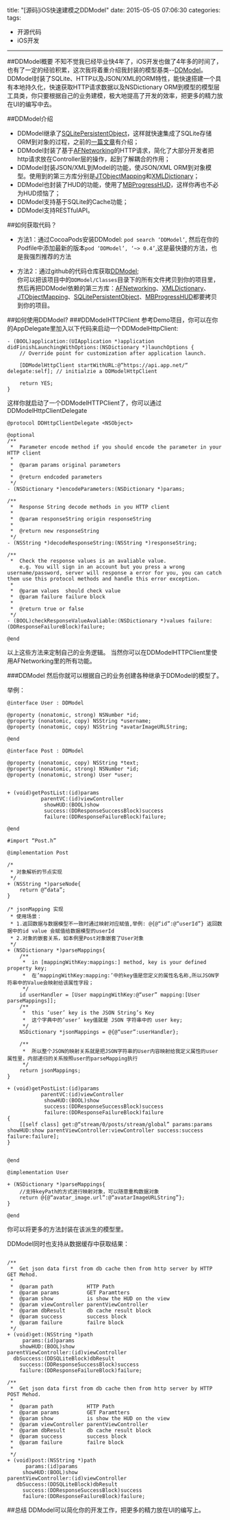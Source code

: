 title: "[源码]iOS快速建模之DDModel"
date: 2015-05-05 07:06:30
categories: 
tags: 
- 开源代码
- iOS开发
---

##DDModel概要
不知不觉我已经毕业快4年了，iOS开发也做了4年多的时间了，也有了一定的经验积累，这次我将着重介绍我封装的模型基类--[DDModel](https://github.com/openboy2012/DDModel)。  
DDModel封装了SQLite、HTTP以及JSON/XML的ORM特性，能快速搭建一个具有本地持久化，快速获取HTTP请求数据以及NSDictionary ORM到模型的模型层工具类，你只要根据自己的业务建模，极大地提高了开发的效率，把更多的精力放在UI的编写中去。  
<!--more-->
##DDModel介绍
* DDModel继承了[SQLitePersistentObject](https://github.com/openboy2012/DDSQLiteKit.git)，这样就快速集成了SQLite存储ORM到对象的过程，之前的[一篇文章](http://www.dejohndong.com/2015/05/04/iOS快速建模之DDModel/#more)有介绍；
* DDModel封装了基于[AFNetworking](https://github.com/AFNetworking/AFNetworking)的HTTP请求，简化了大部分开发者把http请求放在Controller层的操作，起到了解耦合的作用；  
* DDModel封装JSON/XML到Model的功能，使JSON/XML ORM到对象模型。使用到的第三方库分别是[JTObjectMapping](https://github.com/jamztang/JTObjectMapping)和[XMLDictionary](https://github.com/nicklockwood/XMLDictionary)；  
* DDModel也封装了HUD的功能，使用了[MBProgressHUD](https://github.com/jdg/MBProgressHUD)，这样你再也不必为HUD烦恼了；  
* DDModel支持基于SQLite的Cache功能；  
* DDModel支持RESTfulAPI。  

##如何获取代码？

* 方法1：通过CocoaPods安装DDModel:
`pod search ‘DDModel’`, 然后在你的Podfile中添加最新的版本`pod ‘DDModel’, ‘~> 0.4’`,这是最快捷的方法，也是我强烈推荐的方法

* 方法2：通过github的代码仓库获取[DDModel](https://github.com/openboy2012/DDModel);  
你可以把该项目中的`DDModel/Classes`目录下的所有文件拷贝到你的项目里，然后再把DDModel依赖的第三方库：[AFNetworking](https://github.com/AFNetworking/AFNetworking)、[XMLDictionary](https://github.com/nicklockwood/XMLDictionary)、[JTObjectMapping](https://github.com/jamztang/JTObjectMapping)、[SQLitePersistentObject](https://github.com/openboy2012/DDSQLiteKit)、[MBProgressHUD](https://github.com/jdg/MBProgressHUD)都要拷贝到你的项目。

##如何使用DDModel?
###DDModelHTTPClient
参考Demo项目，你可以在你的AppDelegate里加入以下代码来启动一个DDModelHttpClient:
```
- (BOOL)application:(UIApplication *)application didFinishLaunchingWithOptions:(NSDictionary *)launchOptions {
    // Override point for customization after application launch.

    [DDModelHttpClient startWithURL:@“https://api.app.net/“ delegate:self]; // initialzie a DDModelHttpClient

    return YES;
}
```
这样你就启动了一个DDModelHTTPClient了，你可以通过DDModelHttpClientDelegate
```
@protocol DDHttpClientDelegate <NSObject>

@optional
/**
 *  Parameter encode method if you should encode the parameter in your HTTP client
 *
 *  @param params original parameters
 *
 *  @return endcoded parameters
 */
- (NSDictionary *)encodeParameters:(NSDictionary *)params;

/**
 *  Response String decode methods in you HTTP client
 *
 *  @param responseString origin responseString
 *
 *  @return new responseString
 */
- (NSString *)decodeResponseString:(NSString *)responseString;

/**
 *  Check the response values is an avaliable value.
    e.g. You will sign in an account but you press a wrong username/password, server will response a error for you, you can catch them use this protocol methods and handle this error exception.
 *
 *  @param values  should check value
 *  @param failure failure block
 *
 *  @return true or false
 */
- (BOOL)checkResponseValueAvaliable:(NSDictionary *)values failure:(DDResponseFailureBlock)failure;

@end  

```
以上这些方法来定制自己的业务逻辑。
当然你可以在DDModelHTTPClient里使用AFNetworking里的所有功能。

###DDModel
然后你就可以根据自己的业务创建各种继承于DDModel的模型了。

举例：  
 
```
@interface User : DDModel

@property (nonatomic, strong) NSNumber *id;
@property (nonatomic, copy) NSString *username;
@property (nonatomic, copy) NSString *avatarImageURLString;

@end

@interface Post : DDModel

@property (nonatomic, copy) NSString *text;
@property (nonatomic, strong) NSNumber *id;
@property (nonatomic, strong) User *user;


+ (void)getPostList:(id)params
           parentVC:(id)viewController
            showHUD:(BOOL)show
            success:(DDResponseSuccessBlock)success
            failure:(DDResponseFailureBlock)failure;

@end

#import “Post.h”

@implementation Post

/*
 * 对象解析的节点实现
 */
+ (NSString *)parseNode{
    return @“data”;
}

/* jsonMapping 实现
 * 使用场景： 
 * 1.返回数据与数据模型不一致时通过映射对应赋值,举例: @{@“id”:@“userId”} 返回数据中的id value 会赋值给数据模型的userId
 * 2.对象的嵌套关系，如本例里Post对象嵌套了User对象
 */
+ (NSDictionary *)parseMappings{
    /**
     *  in [mappingWithKey:mappings:] method, key is your defined property key;
     *  在’mappingWithKey:mapping:’中的key值是您定义的属性名名称,所以JSON字符串中的Value会映射给该属性字段；
     */
    id userHandler = [User mappingWithKey:@“user” mapping:[User parseMappings]];
    /**
     *  this ‘user’ key is the JSON String’s Key
     *  这个字典中的’user’ key值就是 JSON 字符串中的 user key;
     */
    NSDictionary *jsonMappings = @{@“user”:userHandler};
    
    /**
     *  所以整个JSON的映射关系就是把JSON字符串的User内容映射给我定义属性的user属性里，内部递归的关系按照user的parseMapping执行
     */
    return jsonMappings;
}

+ (void)getPostList:(id)params
           parentVC:(id)viewController
            showHUD:(BOOL)show
            success:(DDResponseSuccessBlock)success
            failure:(DDResponseFailureBlock)failure
{
    [[self class] get:@“stream/0/posts/stream/global” params:params showHUD:show parentViewController:viewController success:success failure:failure];
}


@end

@implementation User

+ (NSDictionary *)parseMappings{
    //支持keyPath的方式进行映射对象，可以随意重构数据对象
    return @{@“avatar_image.url”:@“avatarImageURLString”};
}

@end
```

你可以将更多的方法封装在该派生的模型里。

DDModel同时也支持从数据缓存中获取结果：
```

/**
 *  Get json data first from db cache then from http server by HTTP GET Mehod.
 *
 *  @param path           HTTP Path
 *  @param params         GET Paramtters
 *  @param show           is show the HUD on the view
 *  @param viewController parentViewController
 *  @param dbResult       db cache result block
 *  @param success        success block
 *  @param failure        failre block
 */
+ (void)get:(NSString *)path
     params:(id)params
    showHUD:(BOOL)show
parentViewController:(id)viewController
  dbSuccess:(DDSQLiteBlock)dbResult
    success:(DDResponseSuccessBlock)success
    failure:(DDResponseFailureBlock)failure;

/**
 *  Get json data first from db cache then from http server by HTTP POST Mehod.
 *
 *  @param path           HTTP Path
 *  @param params         GET Paramtters
 *  @param show           is show the HUD on the view
 *  @param viewController parentViewController
 *  @param dbResult       db cache result block
 *  @param success        success block
 *  @param failure        failre block
 *
 */
+ (void)post:(NSString *)path
      params:(id)params
     showHUD:(BOOL)show
parentViewController:(id)viewController
   dbSuccess:(DDSQLiteBlock)dbResult
     success:(DDResponseSuccessBlock)success
     failure:(DDResponseFailureBlock)failure;
```
##总结
DDModel可以简化你的开发工作，把更多的精力放在UI的编写上。


